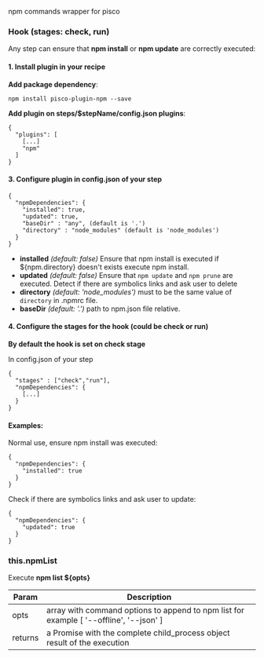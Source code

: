 npm commands wrapper for pisco

### Hook (stages: check, run)

Any step can ensure that **npm install** or **npm update** are correctly executed:

#### 1. Install plugin in your recipe

 **Add package dependency**:

    npm install pisco-plugin-npm --save

 **Add plugin on steps/$stepName/config.json plugins**:

```
{
  "plugins": [
    [...]
    "npm"
  ]
}
```

#### 3. Configure plugin in config.json of your step


```
{
  "npmDependencies": {
    "installed": true,
    "updated": true,
    "baseDir" : "any", (default is '.')
    "directory" : "node_modules" (default is 'node_modules')
  }
}
```

  - **installed** _(default: false)_ Ensure that npm install is executed if ${npm.directory} doesn't exists execute npm install.
  - **updated** _(default: false)_ Ensure that `npm update` and `npm prune` are executed. Detect if there are symbolics links and ask user to delete
  - **directory** _(default: 'node_modules')_ must to be the same value of `directory` in .npmrc file.
  - **baseDir** _(default: '.')_ path to npm.json file relative.

#### 4. Configure the stages for the hook (could be check or run)

**By default the hook is set on check stage**

In config.json of your step

```
{
  "stages" : ["check","run"],
  "npmDependencies": {
    [...]
  }
}
```


#### Examples:

Normal use, ensure npm install was executed:

```
{
  "npmDependencies": {
    "installed": true
  }
}
```

Check if there are symbolics links and ask user to update:

```
{
  "npmDependencies": {
    "updated": true
  }
}
```

### this.npmList

Execute **npm list ${opts}**

| Param | Description |
| --- | --- |
| opts | array with command options to append to npm list for example [ '--offline', '--json' ]  |
| returns | a Promise with the complete child_process object result of the execution |

